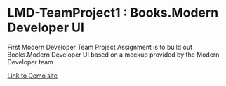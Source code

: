 # LMD-TeamProject1 : Books.Modern Developer UI

First Modern Developer Team Project Assignment  is to build out Books.Modern Developer UI based on a mockup provided by the Modern Developer team

[Link to Demo site](https://carpefukendiem.github.io/LMD-TeamProject1/)

